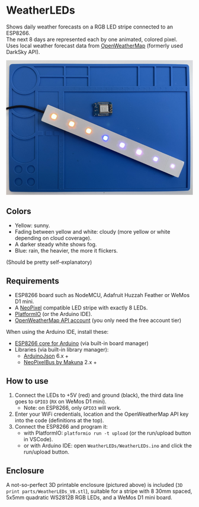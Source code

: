 # WeatherLEDs

Shows daily weather forecasts on a RGB LED stripe connected to an ESP8266.  
The next 8 days are represented each by one animated, colored pixel.  
Uses local weather forecast data from [OpenWeatherMap](https://openweathermap.org) (formerly used DarkSky API).

![image](images/WeatherLEDs.jpeg)


## Colors

- Yellow: sunny.
- Fading between yellow and white: cloudy (more yellow or white depending on cloud coverage).
- A darker steady white shows fog.
- Blue: rain, the heavier, the more it flickers.

(Should be pretty self-explanatory)


## Requirements

- ESP8266 board such as NodeMCU, Adafruit Huzzah Feather or WeMos D1 mini.
- A [NeoPixel](https://learn.adafruit.com/adafruit-neopixel-uberguide/neopixel-strips) compatible LED stripe with exactly 8 LEDs.
- [PlatformIO](https://platformio.org) (or the Arduino IDE).
- [OpenWeatherMap API account](https://openweathermap.org/api) (you only need the free account tier)

When using the Arduino IDE, install these:
- [ESP8266 core for Arduino](https://github.com/esp8266/Arduino) (via built-in board manager)
- Libraries (via built-in library manager):
  - [ArduinoJson](https://github.com/bblanchon/ArduinoJson) 6.x +
  - [NeoPixelBus by Makuna](https://github.com/makuna/NeoPixelBus) 2.x +


## How to use

1. Connect the LEDs to +5V (red) and ground (black), the third data line goes to `GPIO3` (`RX` on WeMos D1 mini).
   - Note: on ESP8266, only `GPIO3` will work.
2. Enter your WiFi credentials, location and the OpenWeatherMap API key into the code (definitions at the top).
3. Connect the ESP8266 and program it:   
   - with PlatformIO: `platformio run -t upload` (or the run/upload button in VSCode).
   - or with Arduino IDE: open `WeatherLEDs/WeatherLEDs.ino` and click the run/upload button.


## Enclosure

A not-so-perfect 3D printable enclosure (pictured above) is included (`3D print parts/WeatherLEDs_V8.stl`), 
suitable for a stripe with 8 30mm spaced, 5x5mm quadratic WS2812B RGB LEDs, and a WeMos D1 mini board.
